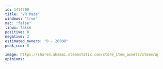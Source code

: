 ```yaml
---
id: 1414290
title: "VR Maze"
windows: "true"
mac: "false"
linux: false
positive: 0
negative: 2
estimated_owners: "0 - 20000"
peak_ccu: 0

image: https://shared.akamai.steamstatic.com/store_item_assets/steam/apps/1414290/header.jpg?t=1658825223
opinions:
---
```

